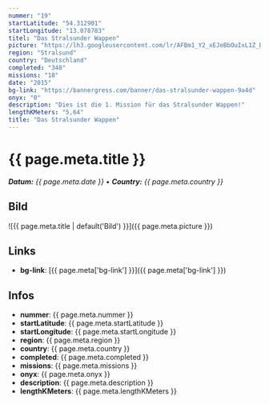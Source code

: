 ```yaml
---
nummer: "19"
startLatitude: "54.312901"
startLongitude: "13.078783"
titel: "Das Stralsunder Wappen"
picture: "https://lh3.googleusercontent.com/lr/AFBm1_Y2_xEJeBbOuIxL1Z_DQ4tHQgR0tNzVymeAm5_5l0T8sJmLDffy1kV34d2sAydPp-pv-kIgOxAz9wG0cmoHvWWNB6Cm9uYgRVruBSW7WlY54jJmgAK0ve5CQfLWyLf703bc7btIKp5qUtPDGnZ65Ist7f9jRV6ZN43MVqQjyRW5qE6wdsjvq74oYLBjaFgvxB0QgInLMtTxicAA2Fs6IjN3qpIr0bD9DMr1bTbzy9EFyaAMkbb0p4CGPL-3ZQX7dHiTw7p0fm_nN5u-qq-4iZwP_neq1dYQ2HntV-LGizoZN1niN0ck1hFlDIl5QoeZi-grH_2idCZudMfEQQHzn_RHt2InTxf2ywKl9BAaXx1M20_LYSuHzuVsJZtcVUmtIppSwCP1YOjxwrSC1z9ZrjnncoI-jDeARIVqM5qMu2_DLBi9vymMXiyyO8XRwmCCnHUGDOAmx1BkZDHB1A3RfsPyZt5D75IBHxoPcgJEEelMeAuagXQZ8nEpy9S5SPGS0dbrTc7WKlPRK5KmRf4k2qYoJeYuB-f752cEM1YMzw12vJEtTKDU7UNwcZukXHIYdETtngfpp3lgMFnL3y6XtDX--OOyhEDwGB_e1dBZFrLq8xmoXLU8kFKUpW-FWVABZzKorf3RUCjy0Bfm0NeTzxamNG176kHTjmjvfi9spLpLyYSFprRu5rQ40r6EJyaqqCUM-DM4tA"
region: "Stralsund"
country: "Deutschland"
completed: "348"
missions: "18"
date: "2015"
bg-link: "https://bannergress.com/banner/das-stralsunder-wappen-9a4d"
onyx: "0"
description: "Dies ist die 1. Mission für das Stralsunder Wappen!"
lengthKMeters: "5,64"
title: "Das Stralsunder Wappen"
---
```


# {{ page.meta.title }}
_**Datum:** {{ page.meta.date }} • **Country:** {{ page.meta.country }}_

## Bild
![{{ page.meta.title | default('Bild') }}]({{ page.meta.picture }})

## Links
- **bg-link**: [{{ page.meta['bg-link'] }}]({{ page.meta['bg-link'] }})

## Infos
- **nummer**: {{ page.meta.nummer }}
- **startLatitude**: {{ page.meta.startLatitude }}
- **startLongitude**: {{ page.meta.startLongitude }}
- **region**: {{ page.meta.region }}
- **country**: {{ page.meta.country }}
- **completed**: {{ page.meta.completed }}
- **missions**: {{ page.meta.missions }}
- **onyx**: {{ page.meta.onyx }}
- **description**: {{ page.meta.description }}
- **lengthKMeters**: {{ page.meta.lengthKMeters }}

